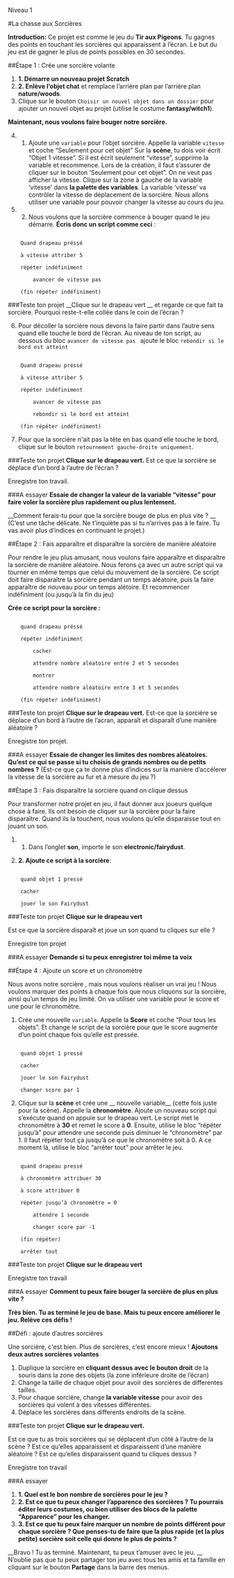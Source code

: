 Niveau 1

#La chasse aux Sorcières

__Introduction:__
Ce projet est comme le jeu du __Tir aux Pigeons__. Tu gagnes des points en touchant les sorcières qui apparaissent à l’écran. Le but du jeu est de gagner le plus de points possibles en 30 secondes.

##Étape 1 : Crée une sorcière volante

1. __1.	Démarre un nouveau projet Scratch__
2. __2.	Enlève l’objet chat__ et remplace l’arrière plan par l’arrière plan __nature/woods__.
3. Clique sur le bouton `Choisir un nouvel objet dans un dossier` pour ajouter un nouvel objet au projet (utilise le costume __fantasy/witch1__). 

__Maintenant, nous voulons faire bouger notre sorcière.__

4. 1.	Ajoute une `variable` pour l’objet sorcière. Appelle la variable `vitesse ` et coche “Seulement pour cet objet” Sur la __scène__, tu dois voir écrit “Objet 1 vitesse”. Si il est écrit seulement “vitesse”, supprime la variable et recommence. Lors de la création, il faut s’assurer de cliquer sur le bouton ‘Seulement pour cet objet”. On ne veut pas afficher la vitesse. Clique sur la zone à gauche de la variable ‘vitesse' dans __la palette des variables__. La variable ‘vitesse’ va contrôler la vitesse de déplacement de la sorcière. Nous allons utiliser une variable pour pouvoir changer la vitesse au cours du jeu.
5. 2.	Nous voulons que la sorcière commence à bouger quand le jeu démarre. __Écris donc un script comme ceci__ :

```scratch

	Quand drapeau préssé

	à vitesse attriber 5

	répéter indéfiniment

		avancer de vitesse pas

	(fin répéter indéfiniment)
```
		
###Teste ton projet
__Clique sur le drapeau vert __ et regarde ce que fait ta sorcière. Pourquoi reste-t-elle collée dans le coin de l’écran ?

6. Pour décoller la sorcière nous devons la faire partir dans l’autre sens quand elle touche le bord de l’écran. Au niveau de ton script, au dessous du bloc `avancer de vitesse pas ` ajoute le bloc `rebondir si le bord est atteint` 

```scratch

	Quand drapeau préssé

	à vitesse attriber 5

	répéter indéfiniment

		avancer de vitesse pas

		rebondir si le bord est atteint

	(fin répéter indéfiniment)
```
7. Pour que la sorcière n'ait pas la tête en bas quand elle touche le bord, clique sur le bouton `retournement gauche-droite uniquement`. 

###Teste ton projet
__Clique sur le drapeau vert.__ 
Est ce que la sorcière se déplace d’un bord à l’autre de l’écran ?

Enregistre ton travail.

###A essayer
__Essaie de changer la valeur de la variable “vitesse” pour faire voler la sorcière plus rapidement ou plus lentement.__

__Comment ferais-tu pour que la sorcière bouge de plus en plus vite ? __
(C’est une tâche délicate. Ne t’inquiète pas si tu n’arrives pas à le faire. Tu vas avoir plus d’indices en continuant le projet.)

##Étape 2 : Fais apparaître et disparaître la sorcière de manière aléatoire

Pour rendre le jeu plus amusant, nous voulons faire apparaître et disparaître la sorcière de manière aléatoire. Nous ferons ça avec un autre script qui va tourner en même temps que celui du mouvement de la sorcière. Ce script doit faire disparaître la sorcière pendant un temps aléatoire, puis la faire apparaître de nouveau pour un temps alétoire. Et recommencer indéfiniment (ou jusqu’à la fin du jeu) 

__Crée ce script pour la sorcière :__

```scratch

	quand drapeau préssé 

	répéter indéfiniment

		cacher

		attendre nombre aléatoire entre 2 et 5 secondes

		montrer

		attendre nombre aléatoire entre 3 et 5 secondes

	(fin répéter indéfiniment)
```
###Teste ton projet
__Clique sur le drapeau vert.__ 
Est-ce que la sorcière se déplace d’un bord à l’autre de l’acran, apparaît et disparaît d’une manière aléatoire ?

Enregistre ton projet.

###A essayer
__Essaie de changer les limites des nombres aléatoires. Qu’est ce qui se passe si tu choisis de grands nombres ou de petits nombres ?__
(Est-ce que ça te donne plus d’indices sur la manière d’accélerer la vitesse de la sorcière au fur et à mesure du jeu ?)

##Étape 3 : Fais disparaître la sorcière quand on clique dessus

Pour transformer notre projet en jeu, il faut donner aux joueurs quelque chose à faire. Ils ont besoin de cliquer sur la sorcière pour la faire disparaître. Quand ils la touchent, nous voulons qu’elle disparaisse tout en jouant un son.

1. 1.	Dans l’onglet __son__, importe le son __electronic/fairydust__. 

2. __2.	Ajoute ce script à la sorcière__:

```scratch

	quand objet 1 pressé

	cacher

	jouer le son Fairydust
```
###Teste ton projet
__Clique sur le drapeau vert__ 

Est ce que la sorcière disparaît et joue un son quand tu cliques sur elle ?

Enregistre ton projet

###A essayer
__Demande si tu peux enregistrer toi même ta voix__

##Étape 4 : Ajoute un score et un chronomètre

Nous avons notre sorcière , mais nous voulons réaliser un vrai jeu ! Nous voulons marquer des points à chaque fois que nous cliquons sur la sorcière, ainsi qu’un temps de jeu limité. On va utiliser une variable pour le score et une pour le chronomètre.


1. Crée une nouvelle `variable`. Appelle la __Score__ et coche “Pour tous les objets”. Et change le script de la sorcière pour que le score augmente d’un point chaque fois qu’elle est pressée. 

```scratch

	quand objet 1 pressé

	cacher

	jouer le son Fairydust

	changer score par 1
```

2. Clique sur la __scène__ et crée une __ nouvelle variable__ (cette fois juste pour la scène). Appelle la __chronomètre__. Ajoute un nouveau script qui s’exécute quand on appuie sur le drapeau vert. Le script met le chronomètre à __30__ et remet le score à __0__. Ensuite, utilise le bloc “répéter jusqu’à” pour attendre une seconde puis diminuer le “chronomètre” par 1. Il faut répéter tout ça jusqu’à ce que le chronomètre soit à 0. A ce moment là, utilise le bloc “arrêter tout” pour arrêter le jeu. 

```scratch

	quand drapeau pressé

	à chronomètre attribuer 30

	à score attribuer 0

	répéter jusqu’à chronomètre = 0

		attendre 1 seconde

		changer score par -1

	(fin répéter)

	arrêter tout
```


###Teste ton projet
__Clique sur le drapeau vert__ 

Enregistre ton travail

###A essayer
__Comment tu peux faire bouger la sorcière de plus en plus vite ?__


__Très bien. Tu as terminé le jeu de base. Mais tu peux encore améliorer le jeu. Relève ces défis !__

##Défi : ajoute d’autres sorcières

Une sorcière, c'est bien. Plus de sorcières, c’est encore mieux ! __Ajoutons deux autres sorcières volantes__
1. Duplique la sorcière en __cliquant dessus avec le bouton droit__ de la souris dans la zone des objets (la zone inférieure droite de l’écran) 
2. Change la taille de chaque objet pour avoir des sorcières de differentes tailles.
3. Pour chaque sorcière, change __la variable vitesse__ pour avoir des sorcières qui volent à des vitesses différentes.
4. Déplace les sorcières dans differents endroits de la scène.

###Teste ton projet
__Clique sur le drapeau vert.__ 

Est ce que tu as trois sorcières qui se déplacent d’un côté à l’autre de la scène ? Est ce qu’elles apparaissent et disparaissent d’une manière aléatoire ? Est ce qu’elles disparaissent quand tu cliques dessus ? 

Enregistre ton travail

###A essayer
1. __1.	Quel est le bon nombre de sorcières pour le jeu ?__
2. __2.	Est ce que tu peux changer l’apparence des sorcières ? Tu pourrais éditer leurs costumes, ou bien utiliser des blocs de la palette “Apparence” pour les changer.__
3. __3.	Est ce que tu peux faire marquer un nombre de points différent pour chaque sorcière ? Que penses-tu de faire que la plus rapide (et la plus petite) sorcière soit celle qui donne le plus de points ?__


__Bravo ! Tu as terminé. Maintenant, tu peux t’amuser avec le jeu. __
N’oublie pas que tu peux partager ton jeu avec tous tes amis et ta famille en cliquant sur le bouton __Partage__ dans la barre des menus.
